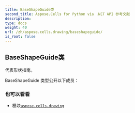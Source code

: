 ```yaml
---
title: BaseShapeGuide类
second_title: Aspose.Cells for Python via .NET API 参考文献
description:
type: docs
weight: 40
url: /zh/aspose.cells.drawing/baseshapeguide/
is_root: false
---
```

## BaseShapeGuide类
代表形状指南。



BaseShapeGuide 类型公开以下成员：


### 也可以看看
* 模块[`aspose.cells.drawing`](..)
